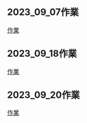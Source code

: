 ## 2023_09_07作業
[作業](./2023_09_11home%20work/)

## 2023_09_18作業
[作業](./2023.09.18/2023.09.18hw.ipynb)

## 2023_09_20作業
[作業](./2023.09.20/2023.09.20.hw.ipynb)
